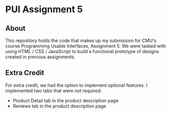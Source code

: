 # PUI Assignment 5
## About
This repository holds the code that makes up my submission for CMU's course Programming Usable Interfaces, Assignment 5. We were tasked with using HTML / CSS / JavaScript to build a functional prototype of designs created in previous assignments.

## Extra Credit
For extra credit, we had the option to implement optional features. I implemented two tabs that were not required:
* Product Detail tab in the product description page
* Reviews tab in the product description page
